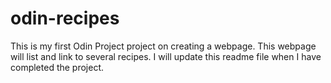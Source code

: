 # odin-recipes
This is my first Odin Project project on creating a webpage. This webpage will list and link to several recipes. I will update this readme file when I have completed the project.